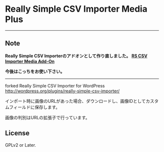 # Really Simple CSV Importer Media Plus

----

## Note

**Really Simple CSV Importerのアドオンとして作り直しました。
[RS CSV Importer Media Add-On](https://github.com/torounit/rs-csv-importer-media-addon)**

**今後はこっちをお使い下さい。**

----

forked Really Simple CSV Importer for WordPress 
http://wordpress.org/plugins/really-simple-csv-importer/

インポート時に画像のURLがあった場合、ダウンロードし、画像IDとしてカスタムフィールドに保存します。

画像の判別はURLの拡張子で行っています。


## License
GPLv2 or Later.
